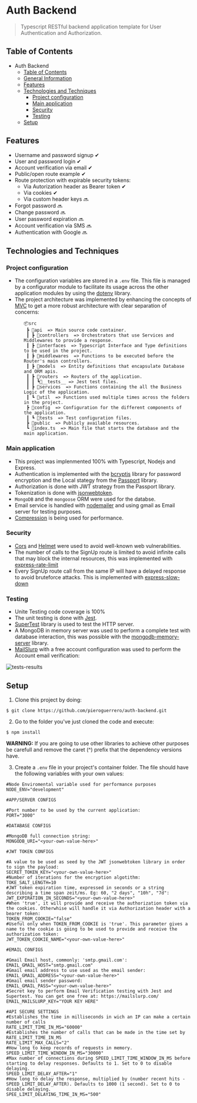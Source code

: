 # Auth Backend
> Typescript RESTful backend application template for User Authentication and Authorization.


## Table of Contents
- Auth Backend
  - [Table of Contents](#table-of-contents)
  - [General Information](#general-information)
  - [Features](#features)
  - [Technologies and Techniques](#technologies-and-techniques)
    - [Project configuration](#project-configuration)
    - [Main application](#main-application)
    - [Security](#security)
    - [Testing](#testing)
  - [Setup](#setup)




## Features
- Username and password signup ✔
- User and password login ✔
- Account verification via email ✔
- Public/open route example ✔
- Route protection with expirable security tokens:
  - Via Autorization header as Bearer token ✔
  - Via cookies ✔
  - Via custom header keys 🔜
- Forgot password 🔜
- Change password 🔜
- User password expiration 🔜
- Account verification via SMS 🔜
- Authentication with Google 🔜

## Technologies and Techniques

### Project configuration
- The configuration variables are stored in a ```.env``` file. This file is managed by a configurator module to facilitate its usage across the other application modules by using the [dotenv](https://github.com/motdotla/dotenv) library.
- The project architecture was implemented by enhancing the concepts of [MVC](https://developer.mozilla.org/en-US/docs/Glossary/MVC) to get a more robust architecture with clear separation of concerns:
<div style="margin-left: 3rem;" >

```
📦src
 ┣ 📂api  => Main source code container.
 ┃ ┣ 📂controllers  => Orchestrators that use Services and Middlewares to provide a response.
 ┃ ┣ 📂interfaces  => Typescript Interface and Type definitions to be used in the project.
 ┃ ┣ 📂middlewares  => Functions to be executed before the Router's main controllers.
 ┃ ┣ 📂models  => Entity definitions that encapsulate Database and ORM apis.
 ┃ ┣ 📂routers  => Routers of the application.
 ┃ ┃ ┗📂__tests__ => Jest test files.
 ┃ ┣ 📂services  => Functions containing the all the Business Logic of the application.
 ┃ ┗ 📂util  => Functions used multiple times across the folders in the project.
 ┣ 📂config  => Configuration for the different components of the application.
 ┃ ┗ 📂tests  => Test configuration files.
 ┣ 📂public  => Publicly available resources.
 ┗ 📜index.ts  => Main file that starts the database and the main application.
``` 
</div>

### Main application
- This project was implenmented 100% with Typescript, Nodejs and Express.
- Authentication is implemented with the [bcryptjs](https://github.com/kelektiv/node.bcrypt.js) library for password encryption and the Local stategy from the [Passport](https://www.passportjs.org/) library.
- Authorization is done with JWT strategy from the Passport library.
- Tokenization is done with [jsonwebtoken](https://github.com/auth0/node-jsonwebtoken).
- ```MongoDB``` and the ```mongoose``` ORM were used for the databse.
- Email service is handled with [nodemailer](https://github.com/nodemailer/nodemailer/) and using gmail as Email server for testing purposes.
- [Compression](https://github.com/expressjs/compression) is being used for performance.

### Security
- [Cors](https://github.com/expressjs/cors) and [Helmet](https://github.com/helmetjs/helmet) were used to avoid well-known web vulnerabilities.
- The number of calls to the SignUp route is limited to avoid infinite calls that may block the internal resources, this was implemented with [express-rate-limit](https://github.com/express-rate-limit/express-rate-limit)
- Every SignUp route call from the same IP will have a delayed response to avoid bruteforce attacks. This is implemented with [express-slow-down](https://github.com/express-rate-limit/express-slow-down)


### Testing
- Unite Testing code coverage is 100%
- The unit testing is done with [Jest](https://github.com/facebook/jest).
- [SuperTest](https://github.com/visionmedia/supertest) library is used to test the HTTP server.
- A MongoDB in memory server was used to perform a complete test with database interaction, this was possible with the [mongodb-memory-server](https://github.com/nodkz/mongodb-memory-server) library.
- [MailSlurp](https://github.com/mailslurp/mailslurp-client) with a free account configuration was used to perform the Account email verification: 

![tests-results](https://user-images.githubusercontent.com/26049605/203177022-96eae3bd-beea-41b4-b1a2-feed75e6f33e.PNG)

## Setup
1. Clone this project by doing:
```
$ git clone https://github.com/pieroguerrero/auth-backend.git
```
2. Go to the folder you've just cloned the code and execute:
```
$ npm install
```
**WARNING:** If you are going to use other libraries to achieve other purposes be carefull and remove the caret (^) prefix that the dependency versions have.

3. Create a ```.env``` file in your project's container folder. The file should have the following variables with your own values:
```
#Node Enviromental variable used for performance purposes
NODE_ENV="development"

#APP/SERVER CONFIGS

#Port number to be used by the current application:
PORT="3000"

#DATABASE CONFIGS

#MongoDB full connection string:
MONGODB_URI="<your-own-value-here>"

#JWT TOKEN CONFIGS

#A value to be used as seed by the JWT jsonwebtoken library in order to sign the payload:
SECRET_TOKEN_KEY="<your-own-value-here>"
#Number of iterations for the encryption algotithm:
TOKE_SALT_LENGTH=10
#JWT token expiration time, expressed in seconds or a string describing a time span zeit/ms. Eg: 60, "2 days", "10h", "7d":
JWT_EXPIRATION_IN_SECONDS="<your-own-value-here>"
#When 'true', it will provide and receive the authorization token via the cookies. Otherwhise will handle it via Authorization header with a bearer token:
TOKEN_FROM_COOKIE="false"
#Useful only when TOKEN_FROM_COOKIE is 'true'. This parameter gives a name to the cookie is going to be used to provide and receive the authorization token:
JWT_TOKEN_COOKIE_NAME="<your-own-value-here>"

#EMAIL CONFIGS

#Gmail Email host, commonly: 'smtp.gmail.com':
EMAIL_GMAIL_HOST="smtp.gmail.com"
#Gmail email address to use used as the email sender:
EMAIL_GMAIL_ADDRESS="<your-own-value-here>"
#Gmail email sender password:
EMAIL_GMAIL_PASS="<your-own-value-here>"
#Secret key to perform Email Verification testing with Jest and Supertest. You can get one free at: https://mailslurp.com/
EMAIL_MAILSLURP_KEY="YOUR KEY HERE"

#API SECURE SETTINGS
#Establishes the time in milliseconds in wich an IP can make a certain number of calls
RATE_LIMIT_TIME_IN_MS="60000"
#Establishes the number of calls that can be made in the time set by RATE_LIMIT_TIME_IN_MS
RATE_LIMIT_MAX_CALLS="2"
#How long to keep records of requests in memory.
SPEED_LIMIT_TIME_WINDOW_IN_MS="30000"
#Max number of connections during SPEED_LIMIT_TIME_WINDOW_IN_MS before starting to delay responses. Defaults to 1. Set to 0 to disable delaying.
SPEED_LIMIT_DELAY_AFTER="1"
#How long to delay the response, multiplied by (number recent hits - SPEED_LIMIT_DELAY_AFTER). Defaults to 1000 (1 second). Set to 0 to disable delaying.
SPEE_LIMIT_DELAYING_TIME_IN_MS="500"

```

